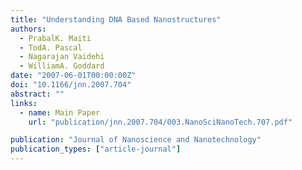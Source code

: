 ```yaml
---
title: "Understanding DNA Based Nanostructures"
authors:
  - PrabalK. Maiti
  - TodA. Pascal
  - Nagarajan Vaidehi
  - WilliamA. Goddard
date: "2007-06-01T00:00:00Z"
doi: "10.1166/jnn.2007.704"
abstract: ""
links:
  - name: Main Paper
    url: "publication/jnn.2007.704/003.NanoSciNanoTech.707.pdf"

publication: "Journal of Nanoscience and Nanotechnology"
publication_types: ["article-journal"]
---
```

